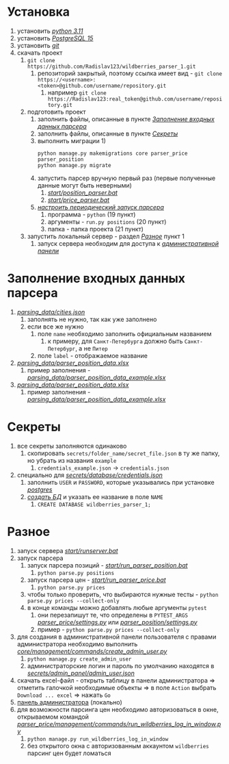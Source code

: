 # Установка

1) установить [*python 3.11*](https://www.python.org/)
2) установить [*PostgreSQL 15*](https://www.postgresql.org/)
3) установить [*git*](https://git-scm.com/downloads)
4) скачать проект
    1) `git clone https://github.com/Radislav123/wildberries_parser_1.git`
        1) репозиторий закрытый, поэтому ссылка имеет вид - `git clone https://<username>:<token>@github.com/username/repository.git`
            1) например `git clone https://Radislav123:real_token@github.com/username/repository.git`
    2) подготовить проект
        1) заполнить файлы, описанные в пункте [*Заполнение входных данных парсера*](#заполнение-входных-данных-парсера)
        2) заполнить файлы, описанные в пункте [*Секреты*](#секреты)
        3) выполнить миграции
            1)
           ```commandline
           python manage.py makemigrations core parser_price parser_position
           python manage.py migrate
           ```
        4) запустить парсер вручную первый раз (первые полученные данные могут быть неверными)
            1) [*start/position_parser.bat*](start/run_parser_position.bat)
            2) [*start/price_parser.bat*](start/run_parser_price.bat)
        5) [*настроить периодический запуск парсера*](https://www.windowscentral.com/how-create-automated-task-using-task-scheduler-windows-10)
            1) программа - `python` (19 пункт)
            2) аргументы - `run.py positions` (20 пункт)
            3) папка - папка проекта (21 пункт)
    3) запустить локальный сервер - раздел [*Разное*](#разное) пункт 1
        1) запуск сервера необходим для доступа к [*административной панели*](http://127.0.0.1:8000/admin/)


# Заполнение входных данных парсера

1) [*parsing_data/cities.json*](parsing_data/cities.json)
    1) заполнять не нужно, так как уже заполнено
    2) если все же нужно
        1) поле `name` необходимо заполнить официальным названием
            1) к примеру, для `Санкт-Петербурга` должно быть `Санкт-Петербург`, а не `Питер`
        2) поле `label` - отображаемое название
2) [*parsing_data/parser_position_data.xlsx*](parsing_data/parser_position_data.xlsx)
    1) пример заполнения - [*parsing_data/parser_position_data_example.xlsx*](parsing_data/parser_position_data_example.xlsx)
3) [*parsing_data/parser_position_data.xlsx*](parsing_data/parser_position_data.xlsx)
    1) пример заполнения - [*parsing_data/parser_position_data_example.xlsx*](parsing_data/parser_position_data_example.xlsx)


# Секреты

1) все секреты заполняются одинаково
    1) скопировать `secrets/folder_name/secret_file.json` в ту же папку, но убрать из названия `example`
        1) `credentials_example.json` -> `credentials.json`
2) специально для [*secrets/database/credentials.json*](secrets/database/credentials.json)
    1) заполнить `USER` и `PASSWORD`, которые указывались при установке [*postgres*](https://www.postgresql.org/)
    2) [*создать БД*](https://www.tutorialspoint.com/postgresql/postgresql_create_database.htm) и указать ее название в поле `NAME`
        1) `CREATE DATABASE wildberries_parser_1;`


# Разное

1) запуск сервера [*start/runserver.bat*](start/runserver.bat)
2) запуск парсера
    1) запуск парсера позиций - [*start/run_parser_position.bat*](start/run_parser_position.bat)
        1) `python parse.py positions`
    2) запуск парсера цен - [*start/run_parser_price.bat*](start/run_parser_price.bat)
        1) `python parse.py prices`
    3) чтобы только проверить, что выбираются нужные тесты - `python parse.py prices --collect-only`
    4) в конце команды можно добавлять любые аргументы `pytest`
        1) они перезапишут те, что определены в `PYTEST_ARGS`
           [*parser_price/settings.py*](parser_price/settings.py) или [*parser_position/settings.py*](parser_position/settings.py)
        2) пример - `python parse.py prices --collect-only`
3) для создания в административной панели пользователя с правами администратора необходимо выполнить
   [*core/management/commands/create_admin_user.py*](core/management/commands/create_admin_user.py)
    1) `python manage.py create_admin_user`
    2) администраторские логин и пароль по умолчанию находятся в [*secrets/admin_panel/admin_user.json*](secrets/admin_panel/admin_user.json)
4) скачать excel-файл - открыть таблицу в панели администратора => отметить галочкой необходимые объекты => в поле `Action` выбрать `Download ... excel` =>
   нажать `Go`
5) [панель администратора](http://127.0.0.1:8000/admin/) (локально)
6) для возможности парсинга цен необходимо авторизоваться в окне, открываемом командой
   [*parser_price/management/commands/run_wildberries_log_in_window.py*](parser_price/management/commands/run_wildberries_log_in_window.py)
    1) `python manage.py run_wildberries_log_in_window`
    2) без открытого окна с авторизованным аккаунтом `wildberries` парсинг цен будет ломаться
